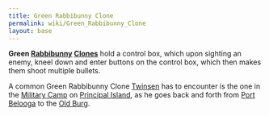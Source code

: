 ```yaml
---
title: Green Rabbibunny Clone
permalink: wiki/Green_Rabbibunny_Clone
layout: base
---
```


**Green [Rabbibunny](Rabbibunny "wikilink") [Clones](Clone "wikilink")**
hold a control box, which upon sighting an enemy, kneel down and enter
buttons on the control box, which then makes them shoot multiple
bullets.

A common Green Rabbibunny Clone [Twinsen](Twinsen "wikilink") has to
encounter is the one in the [Military Camp](Military_Camp "wikilink") on
[Principal Island](Principal_Island "wikilink"), as he goes back and
forth from [Port Belooga](Port_Belooga "wikilink") to the [Old
Burg](Old_Burg "wikilink").
